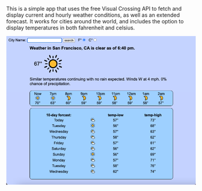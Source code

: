 This is a simple app that uses the free Visual Crossing API to fetch and display current and hourly weather conditions, as well as an extended forecast. It works for cities around the world, and includes the option to display temperatures in both fahrenheit and celsius.

![alt text](<Screen Shot 2024-08-19 at 7.01.55 PM.png>)
